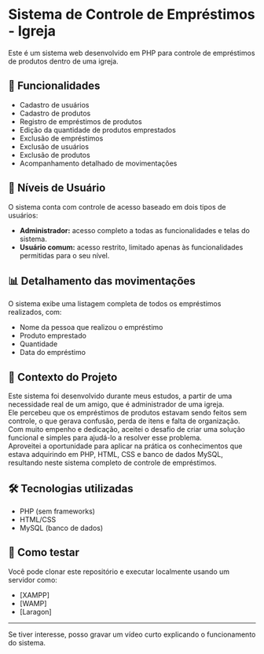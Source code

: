 # Sistema de Controle de Empréstimos - Igreja

Este é um sistema web desenvolvido em PHP para controle de empréstimos de produtos dentro de uma igreja.

## 🔧 Funcionalidades

- Cadastro de usuários
- Cadastro de produtos
- Registro de empréstimos de produtos
- Edição da quantidade de produtos emprestados
- Exclusão de empréstimos
- Exclusão de usuários
- Exclusão de produtos
- Acompanhamento detalhado de movimentações

## 👥 Níveis de Usuário

O sistema conta com controle de acesso baseado em dois tipos de usuários:

- **Administrador:** acesso completo a todas as funcionalidades e telas do sistema.
- **Usuário comum:** acesso restrito, limitado apenas às funcionalidades permitidas para o seu nível.

## 📊 Detalhamento das movimentações

O sistema exibe uma listagem completa de todos os empréstimos realizados, com:

- Nome da pessoa que realizou o empréstimo
- Produto emprestado
- Quantidade
- Data do empréstimo

## 🎯 Contexto do Projeto
Este sistema foi desenvolvido durante meus estudos, a partir de uma necessidade real de um amigo, que é administrador de uma igreja.  
Ele percebeu que os empréstimos de produtos estavam sendo feitos sem controle, o que gerava confusão, perda de itens e falta de organização.
Com muito empenho e dedicação, aceitei o desafio de criar uma solução funcional e simples para ajudá-lo a resolver esse problema.  
Aproveitei a oportunidade para aplicar na prática os conhecimentos que estava adquirindo em PHP, HTML, CSS e banco de dados MySQL, resultando neste sistema completo de controle de empréstimos.


## 🛠️ Tecnologias utilizadas

- PHP (sem frameworks)
- HTML/CSS
- MySQL (banco de dados)

## 📂 Como testar

Você pode clonar este repositório e executar localmente usando um servidor como:

- [XAMPP]
- [WAMP]
- [Laragon]

---

Se tiver interesse, posso gravar um vídeo curto explicando o funcionamento do sistema.
